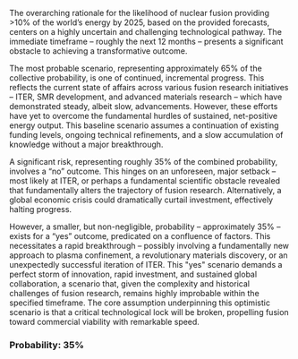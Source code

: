The overarching rationale for the likelihood of nuclear fusion providing >10% of the world’s energy by 2025, based on the provided forecasts, centers on a highly uncertain and challenging technological pathway. The immediate timeframe – roughly the next 12 months – presents a significant obstacle to achieving a transformative outcome. 

The most probable scenario, representing approximately 65% of the collective probability, is one of continued, incremental progress.  This reflects the current state of affairs across various fusion research initiatives – ITER, SMR development, and advanced materials research – which have demonstrated steady, albeit slow, advancements. However, these efforts have yet to overcome the fundamental hurdles of sustained, net-positive energy output. This baseline scenario assumes a continuation of existing funding levels, ongoing technical refinements, and a slow accumulation of knowledge without a major breakthrough. 

A significant risk, representing roughly 35% of the combined probability, involves a “no” outcome. This hinges on an unforeseen, major setback – most likely at ITER, or perhaps a fundamental scientific obstacle revealed that fundamentally alters the trajectory of fusion research. Alternatively, a global economic crisis could dramatically curtail investment, effectively halting progress. 

However, a smaller, but non-negligible, probability – approximately 35% – exists for a “yes” outcome, predicated on a confluence of factors. This necessitates a rapid breakthrough – possibly involving a fundamentally new approach to plasma confinement, a revolutionary materials discovery, or an unexpectedly successful iteration of ITER. This "yes" scenario demands a perfect storm of innovation, rapid investment, and sustained global collaboration, a scenario that, given the complexity and historical challenges of fusion research, remains highly improbable within the specified timeframe. The core assumption underpinning this optimistic scenario is that a critical technological lock will be broken, propelling fusion toward commercial viability with remarkable speed.

### Probability: 35%